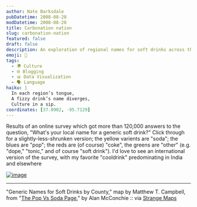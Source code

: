 ```yaml
---
author: Nate Barksdale
pubDatetime: 2008-08-20
modDatetime: 2008-08-20
title: Carbonation nation
slug: carbonation-nation
featured: false
draft: false
description: An exploration of regional names for soft drinks across the U.S., a fascinating look at linguistic diversity.
emoji: 🥤
tags:
  - 🌍 Culture
  - 🌐 Blogging
  - 📊 Data Visualization
  - 🗣️ Language
haiku: |
  In each region’s tongue,  
  A fizzy drink’s name diverges,  
  Culture in a sip.
coordinates: [37.0902, -95.7129]
---
```


Results of an online survey which got more than 120,000 answers to the question, "What's your local name for a generic soft drink?" Click through for a slightly-less-shrunken version; the yellow varients are "soda"; the blues are "pop"; the reds are (of course) "coke", the greens are "other" (e.g. "dope," "tonic," and of course "soft drink"). I'd love to see an international version of the survey, with my favorite "cooldrink" predominating in India and elsewhere

[![image](http://culture-making.com/media/total-county.jpg)](http://strangemaps.wordpress.com/2008/08/18/308-the-pop-vs-soda-map/)

---

"Generic Names for Soft Drinks by County," map by Matthew T. Campbell, from "[The Pop Vs Soda Page](http://web.archive.org/web/20200601202929/http://popvssoda.com:2998/)," by Alan McConchie :: via [Strange Maps](http://strangemaps.wordpress.com/2008/08/18/308-the-pop-vs-soda-map/)
